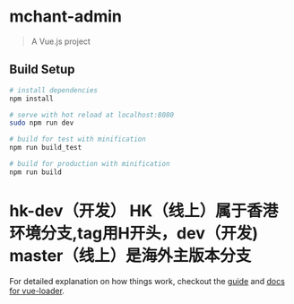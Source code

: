 # mchant-admin

> A Vue.js project

## Build Setup

``` bash
# install dependencies
npm install

# serve with hot reload at localhost:8080
sudo npm run dev

# build for test with minification
npm run build_test

# build for production with minification
npm run build
```
# hk-dev（开发） HK（线上）属于香港环境分支,tag用H开头，dev（开发) master（线上）是海外主版本分支

For detailed explanation on how things work, checkout the [guide](http://vuejs-templates.github.io/webpack/) and [docs for vue-loader](http://vuejs.github.io/vue-loader).
